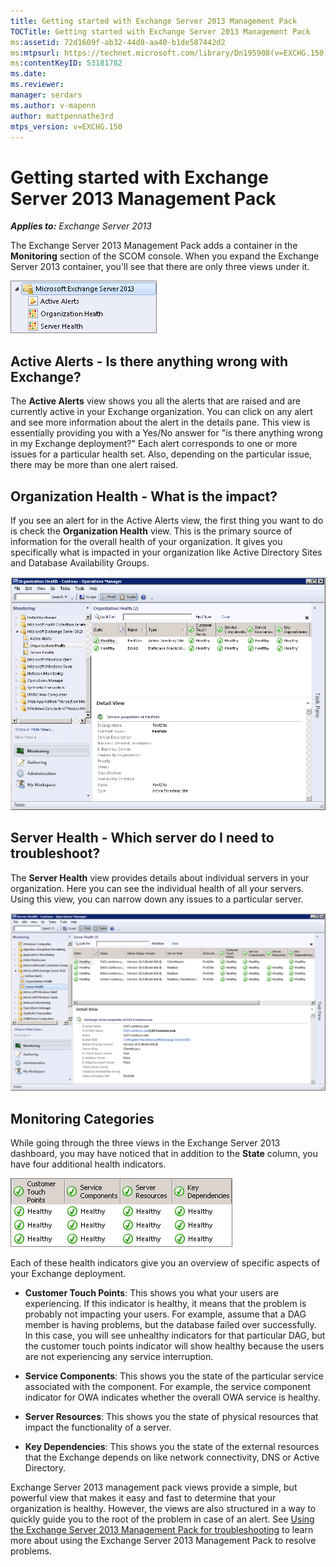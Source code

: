 ```yaml
---
title: Getting started with Exchange Server 2013 Management Pack
TOCTitle: Getting started with Exchange Server 2013 Management Pack
ms:assetid: 72d1609f-ab32-44d8-aa40-b1de587442d2
ms:mtpsurl: https://technet.microsoft.com/library/Dn195908(v=EXCHG.150)
ms:contentKeyID: 53181782
ms.date: 
ms.reviewer: 
manager: serdars
ms.author: v-mapenn
author: mattpennathe3rd
mtps_version: v=EXCHG.150
---
```


# Getting started with Exchange Server 2013 Management Pack

_**Applies to:** Exchange Server 2013_

The Exchange Server 2013 Management Pack adds a container in the **Monitoring** section of the SCOM console. When you expand the Exchange Server 2013 container, you'll see that there are only three views under it.

![Exchange 2013 Management Pack Containers](images/Dn195908.253b4ec5-2103-4b0c-a22e-5ebd24d08600(EXCHG.150).png "Exchange 2013 Management Pack Containers")

## Active Alerts - Is there anything wrong with Exchange?

The **Active Alerts** view shows you all the alerts that are raised and are currently active in your Exchange organization. You can click on any alert and see more information about the alert in the details pane. This view is essentially providing you with a Yes/No answer for "is there anything wrong in my Exchange deployment?" Each alert corresponds to one or more issues for a particular health set. Also, depending on the particular issue, there may be more than one alert raised.

## Organization Health - What is the impact?

If you see an alert for in the Active Alerts view, the first thing you want to do is check the **Organization Health** view. This is the primary source of information for the overall health of your organization. It gives you specifically what is impacted in your organization like Active Directory Sites and Database Availability Groups.

![Organization Health](images/Dn195908.603c920b-7b88-4956-87d9-09d93fa6cba3(EXCHG.150).png "Organization Health")

## Server Health - Which server do I need to troubleshoot?

The **Server Health** view provides details about individual servers in your organization. Here you can see the individual health of all your servers. Using this view, you can narrow down any issues to a particular server.

![Server Health](images/Dn195908.c863be83-fc4b-4daf-a18b-27b1aae15b1d(EXCHG.150).png "Server Health")

## Monitoring Categories

While going through the three views in the Exchange Server 2013 dashboard, you may have noticed that in addition to the **State** column, you have four additional health indicators.

![Exchange health indicators](images/Dn195908.dd10ed0b-abe5-41aa-8d43-b4fb10133984(EXCHG.150).png "Exchange health indicators")

Each of these health indicators give you an overview of specific aspects of your Exchange deployment.

- **Customer Touch Points**: This shows you what your users are experiencing. If this indicator is healthy, it means that the problem is probably not impacting your users. For example, assume that a DAG member is having problems, but the database failed over successfully. In this case, you will see unhealthy indicators for that particular DAG, but the customer touch points indicator will show healthy because the users are not experiencing any service interruption.

- **Service Components**: This shows you the state of the particular service associated with the component. For example, the service component indicator for OWA indicates whether the overall OWA service is healthy.

- **Server Resources**: This shows you the state of physical resources that impact the functionality of a server.

- **Key Dependencies**: This shows you the state of the external resources that the Exchange depends on like network connectivity, DNS or Active Directory.

Exchange Server 2013 management pack views provide a simple, but powerful view that makes it easy and fast to determine that your organization is healthy. However, the views are also structured in a way to quickly guide you to the root of the problem in case of an alert. See [Using the Exchange Server 2013 Management Pack for troubleshooting](using-the-exchange-server-2013-management-pack-for-troubleshooting.md) to learn more about using the Exchange Server 2013 Management Pack to resolve problems.
